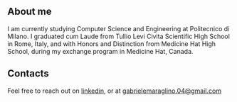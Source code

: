 ## About me
I am currently studying Computer Science and Engineering at Politecnico di Milano. 
I graduated cum Laude from Tullio Levi Civita Scientific High School in Rome, Italy, and with Honors and Distinction from Medicine Hat High School, during my exchange program in Medicine Hat, Canada.

## Contacts
Feel free to reach out on [linkedin](https://www.linkedin.com/in/gabriele-maraglino-492819214/), or at [gabrielemaraglino.04@gmail.com](mailto:gabrielemaraglino.04@gmail.com)
